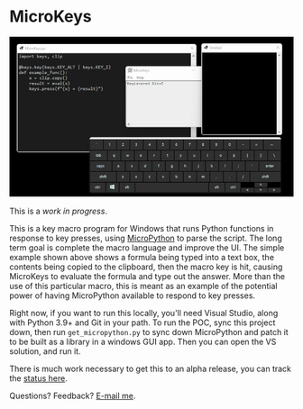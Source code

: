 # MicroKeys

![](images/quick_run.gif)

This is a *work in progress*.

This is a key macro program for Windows that runs Python functions in response to key presses, using [MicroPython](https://micropython.org/) to parse the script.  The long term goal is complete the macro language and improve the UI.  The simple example shown above shows a formula being typed into a text box, the contents being copied to the clipboard, then the macro key is hit, causing MicroKeys to evaluate the formula and type out the answer.  More than the use of this particular macro, this is meant as an example of the potential power of having MicroPython available to respond to key presses.

Right now, if you want to run this locally, you'll need Visual Studio, along with Python 3.9+ and Git in your path.  To run the POC, sync this project down, then run `get_micropython.py` to sync down MicroPython and patch it to be built as a library in a windows GUI app.  Then you can open the VS solution, and run it.

There is much work necessary to get this to an alpha release, you can track the [status here](TODO.md).

Questions? Feedback? [E-mail me](mailto:scott.seligman@gmail.com).
